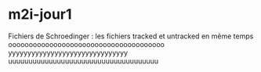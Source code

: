 # m2i-jour1
Fichiers de Schroedinger : les fichiers tracked et untracked en même temps 
oooooooooooooooooooooooooooooooooooooo
yyyyyyyyyyyyyyyyyyyyyyyyyyyyyyy
uuuuuuuuuuuuuuuuuuuuuuuuuuuuuuuuuuuuu

